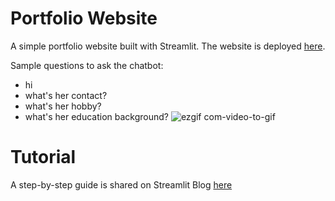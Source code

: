 # Portfolio Website
A simple portfolio website built with Streamlit. The website is deployed [here](https://portfolio-template.streamlit.app/).

Sample questions to ask the chatbot:
- hi
- what's her contact?
- what's her hobby?
- what's her education background?
![ezgif com-video-to-gif](https://github.com/vicky-playground/portfolio-template/assets/90204593/23db4f78-23c8-44ce-8172-1a66e97ef0ca)



# Tutorial
A step-by-step guide is shared on Streamlit Blog [here](https://blog.streamlit.io/land-your-dream-job-build-your-portfolio-with-streamlit/)
